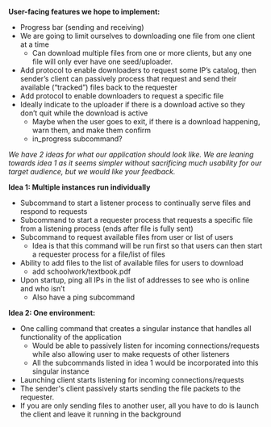 **User-facing features we hope to implement:**

* Progress bar (sending and receiving)  
* We are going to limit ourselves to downloading one file from one client at a time  
  * Can download multiple files from one or more clients, but any one file will only ever have one seed/uploader.  
* Add protocol to enable downloaders to request some IP’s catalog, then sender’s client can passively process that request and send their available (“tracked”) files back to the requester  
* Add protocol to enable downloaders to request a specific file  
* Ideally indicate to the uploader if there is a download active so they don’t quit while the download is active  
  * Maybe when the user goes to exit, if there is a download happening, warn them, and make them confirm  
  * in\_progress subcommand?

*We have 2 ideas for what our application should look like. We are leaning towards idea 1 as it seems simpler without sacrificing much usability for our target audience, but we would like your feedback.*

**Idea 1: Multiple instances run individually**

* Subcommand to start a listener process to continually serve files and respond to requests  
* Subcommand to start a requester process that requests a specific file from a listening process (ends after file is fully sent)  
* Subcommand to request available files from user or list of users  
  * Idea is that this command will be run first so that users can then start a requester process for a file/list of files  
* Ability to add files to the list of available files for users to download  
  * add schoolwork/textbook.pdf  
* Upon startup, ping all IPs in the list of addresses to see who is online and who isn’t  
  * Also have a ping subcommand


**Idea 2: One environment:**

* One calling command that creates a singular instance that handles all functionality of the application   
  * Would be able to passively listen for incoming connections/requests while also allowing user to make requests of other listeners  
  * All the subcommands listed in idea 1 would be incorporated into this singular instance  
* Launching client starts listening for incoming connections/requests  
* The sender's client passively starts sending the file packets to the requester.  
* If you are only sending files to another user, all you have to do is launch the client and leave it running in the background